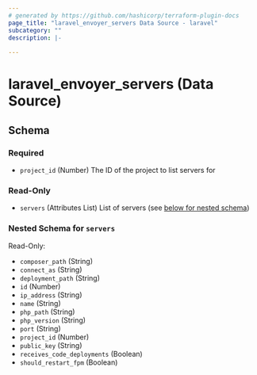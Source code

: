 ```yaml
---
# generated by https://github.com/hashicorp/terraform-plugin-docs
page_title: "laravel_envoyer_servers Data Source - laravel"
subcategory: ""
description: |-
  
---
```


# laravel_envoyer_servers (Data Source)





<!-- schema generated by tfplugindocs -->
## Schema

### Required

- `project_id` (Number) The ID of the project to list servers for

### Read-Only

- `servers` (Attributes List) List of servers (see [below for nested schema](#nestedatt--servers))

<a id="nestedatt--servers"></a>
### Nested Schema for `servers`

Read-Only:

- `composer_path` (String)
- `connect_as` (String)
- `deployment_path` (String)
- `id` (Number)
- `ip_address` (String)
- `name` (String)
- `php_path` (String)
- `php_version` (String)
- `port` (String)
- `project_id` (Number)
- `public_key` (String)
- `receives_code_deployments` (Boolean)
- `should_restart_fpm` (Boolean)
